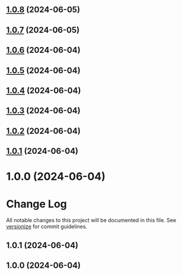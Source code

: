 ## [1.0.8](https://github.com/giovannarbr/SemanticReleaseTest/compare/v1.0.7...v1.0.8) (2024-06-05)

## [1.0.7](https://github.com/giovannarbr/SemanticReleaseTest/compare/v1.0.6...v1.0.7) (2024-06-05)

## [1.0.6](https://github.com/giovannarbr/SemanticReleaseTest/compare/v1.0.5...v1.0.6) (2024-06-04)

## [1.0.5](https://github.com/giovannarbr/SemanticReleaseTest/compare/v1.0.4...v1.0.5) (2024-06-04)

## [1.0.4](https://github.com/giovannarbr/SemanticReleaseTest/compare/v1.0.3...v1.0.4) (2024-06-04)

## [1.0.3](https://github.com/giovannarbr/SemanticReleaseTest/compare/v1.0.2...v1.0.3) (2024-06-04)

## [1.0.2](https://github.com/giovannarbr/SemanticReleaseTest/compare/v1.0.1...v1.0.2) (2024-06-04)

## [1.0.1](https://github.com/giovannarbr/SemanticReleaseTest/compare/v1.0.0...v1.0.1) (2024-06-04)

# 1.0.0 (2024-06-04)

# Change Log

All notable changes to this project will be documented in this file. See [versionize](https://github.com/versionize/versionize) for commit guidelines.

<a name="1.0.1"></a>
## 1.0.1 (2024-06-04)

<a name="1.0.0"></a>
## 1.0.0 (2024-06-04)
